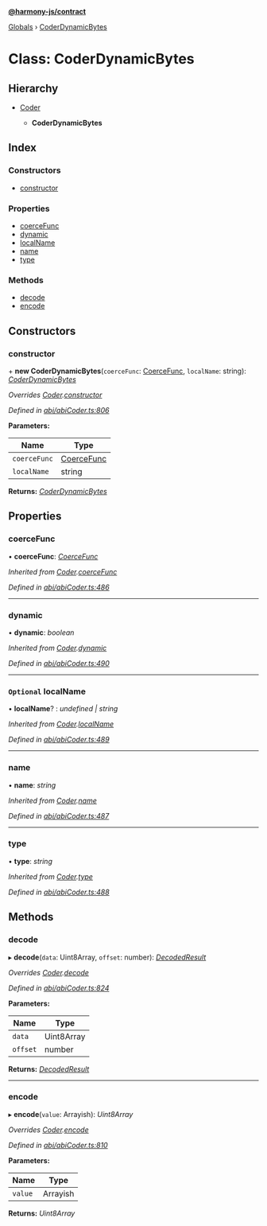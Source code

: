 **[@harmony-js/contract](../README.md)**

[Globals](../README.md) › [CoderDynamicBytes](coderdynamicbytes.md)

# Class: CoderDynamicBytes

## Hierarchy

* [Coder](coder.md)

  * **CoderDynamicBytes**

## Index

### Constructors

* [constructor](coderdynamicbytes.md#constructor)

### Properties

* [coerceFunc](coderdynamicbytes.md#coercefunc)
* [dynamic](coderdynamicbytes.md#dynamic)
* [localName](coderdynamicbytes.md#optional-localname)
* [name](coderdynamicbytes.md#name)
* [type](coderdynamicbytes.md#type)

### Methods

* [decode](coderdynamicbytes.md#decode)
* [encode](coderdynamicbytes.md#encode)

## Constructors

###  constructor

\+ **new CoderDynamicBytes**(`coerceFunc`: [CoerceFunc](../README.md#coercefunc), `localName`: string): *[CoderDynamicBytes](coderdynamicbytes.md)*

*Overrides [Coder](coder.md).[constructor](coder.md#constructor)*

*Defined in [abi/abiCoder.ts:806](https://github.com/FireStack-Lab/Harmony-sdk-core/blob/d840c02/packages/harmony-contract/src/abi/abiCoder.ts#L806)*

**Parameters:**

Name | Type |
------ | ------ |
`coerceFunc` | [CoerceFunc](../README.md#coercefunc) |
`localName` | string |

**Returns:** *[CoderDynamicBytes](coderdynamicbytes.md)*

## Properties

###  coerceFunc

• **coerceFunc**: *[CoerceFunc](../README.md#coercefunc)*

*Inherited from [Coder](coder.md).[coerceFunc](coder.md#coercefunc)*

*Defined in [abi/abiCoder.ts:486](https://github.com/FireStack-Lab/Harmony-sdk-core/blob/d840c02/packages/harmony-contract/src/abi/abiCoder.ts#L486)*

___

###  dynamic

• **dynamic**: *boolean*

*Inherited from [Coder](coder.md).[dynamic](coder.md#dynamic)*

*Defined in [abi/abiCoder.ts:490](https://github.com/FireStack-Lab/Harmony-sdk-core/blob/d840c02/packages/harmony-contract/src/abi/abiCoder.ts#L490)*

___

### `Optional` localName

• **localName**? : *undefined | string*

*Inherited from [Coder](coder.md).[localName](coder.md#optional-localname)*

*Defined in [abi/abiCoder.ts:489](https://github.com/FireStack-Lab/Harmony-sdk-core/blob/d840c02/packages/harmony-contract/src/abi/abiCoder.ts#L489)*

___

###  name

• **name**: *string*

*Inherited from [Coder](coder.md).[name](coder.md#name)*

*Defined in [abi/abiCoder.ts:487](https://github.com/FireStack-Lab/Harmony-sdk-core/blob/d840c02/packages/harmony-contract/src/abi/abiCoder.ts#L487)*

___

###  type

• **type**: *string*

*Inherited from [Coder](coder.md).[type](coder.md#type)*

*Defined in [abi/abiCoder.ts:488](https://github.com/FireStack-Lab/Harmony-sdk-core/blob/d840c02/packages/harmony-contract/src/abi/abiCoder.ts#L488)*

## Methods

###  decode

▸ **decode**(`data`: Uint8Array, `offset`: number): *[DecodedResult](../interfaces/decodedresult.md)*

*Overrides [Coder](coder.md).[decode](coder.md#abstract-decode)*

*Defined in [abi/abiCoder.ts:824](https://github.com/FireStack-Lab/Harmony-sdk-core/blob/d840c02/packages/harmony-contract/src/abi/abiCoder.ts#L824)*

**Parameters:**

Name | Type |
------ | ------ |
`data` | Uint8Array |
`offset` | number |

**Returns:** *[DecodedResult](../interfaces/decodedresult.md)*

___

###  encode

▸ **encode**(`value`: Arrayish): *Uint8Array*

*Overrides [Coder](coder.md).[encode](coder.md#abstract-encode)*

*Defined in [abi/abiCoder.ts:810](https://github.com/FireStack-Lab/Harmony-sdk-core/blob/d840c02/packages/harmony-contract/src/abi/abiCoder.ts#L810)*

**Parameters:**

Name | Type |
------ | ------ |
`value` | Arrayish |

**Returns:** *Uint8Array*